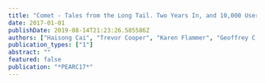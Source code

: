 ```yaml
---
title: "Comet - Tales from the Long Tail. Two Years In, and 10,000 Users Later"
date: 2017-01-01
publishDate: 2019-08-14T21:23:26.585586Z
authors: ["Haisong Cai", "Trevor Cooper", "Karen Flammer", "Geoffrey C. Fox", "Christopher Irving", "Gregor von Laszewski", "Amit Majumdar", "Dmitry Mishin", "Mike Norman", "Philip Papadopoulos", " others"]
publication_types: ["1"]
abstract: ""
featured: false
publication: "*PEARC17*"
---
```


